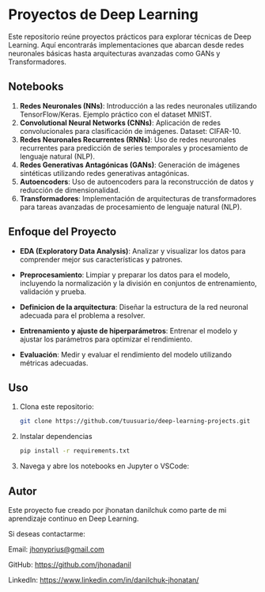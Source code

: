 # Proyectos de Deep Learning

Este repositorio reúne proyectos prácticos para explorar técnicas de Deep Learning. Aquí encontrarás implementaciones que abarcan desde redes neuronales básicas hasta arquitecturas avanzadas como GANs y Transformadores.

## Notebooks

1. **Redes Neuronales (NNs)**: Introducción a las redes neuronales utilizando TensorFlow/Keras. Ejemplo práctico con el dataset MNIST.  
2. **Convolutional Neural Networks (CNNs)**: Aplicación de redes convolucionales para clasificación de imágenes. Dataset: CIFAR-10.  
3. **Redes Neuronales Recurrentes (RNNs)**: Uso de redes neuronales recurrentes para predicción de series temporales y procesamiento de lenguaje natural (NLP).  
4. **Redes Generativas Antagónicas (GANs)**: Generación de imágenes sintéticas utilizando redes generativas antagónicas.  
5. **Autoencoders**: Uso de autoencoders para la reconstrucción de datos y reducción de dimensionalidad.  
6. **Transformadores**: Implementación de arquitecturas de transformadores para tareas avanzadas de procesamiento de lenguaje natural (NLP).
   
## Enfoque del Proyecto

- **EDA (Exploratory Data Analysis)**: Analizar y visualizar los datos para comprender mejor sus características y patrones.

- **Preprocesamiento**: Limpiar y preparar los datos para el modelo, incluyendo la normalización y la división en conjuntos de entrenamiento, validación y prueba.

- **Definicion de la arquitectura**: Diseñar la estructura de la red neuronal adecuada para el problema a resolver.

- **Entrenamiento y ajuste de hiperparámetros**: Entrenar el modelo y ajustar los parámetros para optimizar el rendimiento.

- **Evaluación**: Medir y evaluar el rendimiento del modelo utilizando métricas adecuadas.

## Uso
1. Clona este repositorio:
   ```bash
   git clone https://github.com/tuusuario/deep-learning-projects.git

2. Instalar dependencias
   ```bash
   pip install -r requirements.txt
   
3. Navega y abre los notebooks en Jupyter o VSCode:

## Autor
Este proyecto fue creado por jhonatan danilchuk como parte de mi aprendizaje continuo en Deep Learning. 

Si deseas contactarme:

Email: jhonyprius@gmail.com

GitHub: https://github.com/jhonadanil

LinkedIn: https://www.linkedin.com/in/danilchuk-jhonatan/

